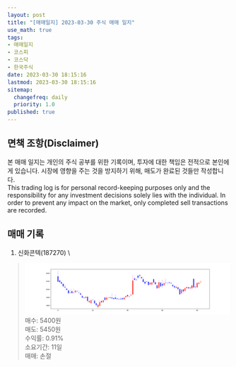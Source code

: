 ```yaml
---
layout: post
title: "[매매일지] 2023-03-30 주식 매매 일지"
use_math: true
tags:
- 매매일지
- 코스피
- 코스닥
- 한국주식
date: 2023-03-30 18:15:16
lastmod: 2023-03-30 18:15:16
sitemap:
  changefreq: daily
  priority: 1.0
published: true
---
```



## 면책 조항(Disclaimer)
본 매매 일지는 개인의 주식 공부를 위한 기록이며, 투자에 대한 책임은 전적으로 본인에게 있습니다. 시장에 영향을 주는 것을 방지하기 위해, 매도가 완료된 것들만 작성합니다. \
This trading log is for personal record-keeping purposes only and the responsibility for any investment decisions solely lies with the individual. In order to prevent any impact on the market, only completed sell transactions are recorded.


## 매매 기록
1. 신화콘텍(187270) \
> [![chart1](/../public/images/posts/2023-03-30/187270.PNG)](/../public/images/posts/2023-03-30/187270.PNG)
   매수: 5400원 \
   매도: 5450원 \
   수익률: 0.91% \
   소요기간: 11일 \
   매매: 손절 


